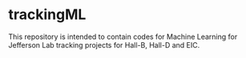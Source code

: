 # trackingML

This repository is intended to contain codes for Machine Learning
for Jefferson Lab tracking projects for Hall-B, Hall-D and EIC.

